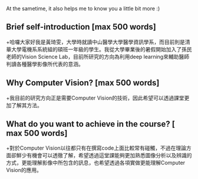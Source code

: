 
At the sametime, it also helps me to know you a little bit more :)

  ## Brief self-introduction [max 500 words]
 +哈囉大家好我是黃琦雯，大學時就讀中山醫學大學醫學資訊學系，而目前則是清華大學電機系系統組的碩班一年級的學生。我從大學畢業後的暑假開始加入了孫民老師的Vision Science Lab，目前所研究的方向為利用deep learning來輔助醫師判讀各種醫學影像所代表的意涵。  
  ## Why Computer Vision? [max 500 words]
 +我目前的研究方向正是需要Computer Vision的技術，因此希望可以透過課堂更加了解其方法。
  ## What do you want to achieve in the course? [ max 500 words]
 +對於Computer Vision以往都只有在撰寫code上面比較常有碰觸，不過在理論方面卻鮮少有機會可以透徹了解，希望透過這堂課能夠更加熟悉圖像分析以及辨識的方式，更能理解影像中所包含的訊息，也希望透過各項實做更能理解Computer Vision的應用。

